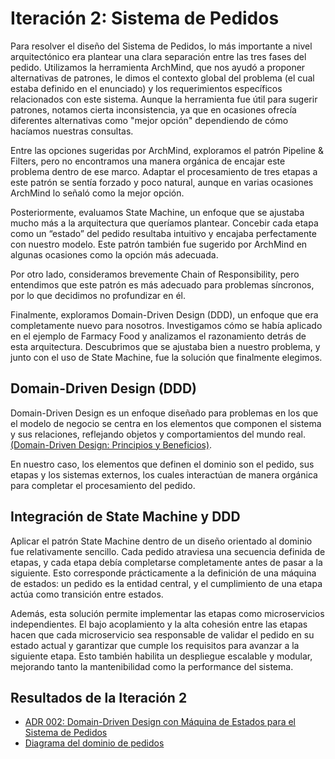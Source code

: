 # Iteración 2: Sistema de Pedidos

Para resolver el diseño del Sistema de Pedidos, lo más importante a nivel arquitectónico era plantear una clara separación entre las tres fases del pedido. Utilizamos la herramienta ArchMind, que nos ayudó a proponer alternativas de patrones, le dimos el contexto global del problema (el cual estaba definido en el enunciado) y los requerimientos específicos relacionados con este sistema. Aunque la herramienta fue útil para sugerir patrones, notamos cierta inconsistencia, ya que en ocasiones ofrecía diferentes alternativas como "mejor opción" dependiendo de cómo hacíamos nuestras consultas.

Entre las opciones sugeridas por ArchMind, exploramos el patrón Pipeline & Filters, pero no encontramos una manera orgánica de encajar este problema dentro de ese marco. Adaptar el procesamiento de tres etapas a este patrón se sentía forzado y poco natural, aunque en varias ocasiones ArchMind lo señaló como la mejor opción.

Posteriormente, evaluamos State Machine, un enfoque que se ajustaba mucho más a la arquitectura que queríamos plantear. Concebir cada etapa como un “estado” del pedido resultaba intuitivo y encajaba perfectamente con nuestro modelo. Este patrón también fue sugerido por ArchMind en algunas ocasiones como la opción más adecuada.

Por otro lado, consideramos brevemente Chain of Responsibility, pero entendimos que este patrón es más adecuado para problemas síncronos, por lo que decidimos no profundizar en él.

Finalmente, exploramos Domain-Driven Design (DDD), un enfoque que era completamente nuevo para nosotros. Investigamos cómo se había aplicado en el ejemplo de Farmacy Food y analizamos el razonamiento detrás de esta arquitectura. Descubrimos que se ajustaba bien a nuestro problema, y junto con el uso de State Machine, fue la solución que finalmente elegimos.

## Domain-Driven Design (DDD)

Domain-Driven Design es un enfoque diseñado para problemas en los que el modelo de negocio se centra en los elementos que componen el sistema y sus relaciones, reflejando objetos y comportamientos del mundo real. [(Domain-Driven Design: Principios y Beneficios)](https://medium.com/@jonathanloscalzo/domain-driven-design-principios-beneficios-y-elementos-primera-parte-aad90f30aa35).

En nuestro caso, los elementos que definen el dominio son el pedido, sus etapas y los sistemas externos, los cuales interactúan de manera orgánica para completar el procesamiento del pedido.

## Integración de State Machine y DDD

Aplicar el patrón State Machine dentro de un diseño orientado al dominio fue relativamente sencillo. Cada pedido atraviesa una secuencia definida de etapas, y cada etapa debía completarse completamente antes de pasar a la siguiente. Esto corresponde prácticamente a la definición de una máquina de estados: un pedido es la entidad central, y el cumplimiento de una etapa actúa como transición entre estados.

Además, esta solución permite implementar las etapas como microservicios independientes. El bajo acoplamiento y la alta cohesión entre las etapas hacen que cada microservicio sea responsable de validar el pedido en su estado actual y garantizar que cumple los requisitos para avanzar a la siguiente etapa. Esto también habilita un despliegue escalable y modular, mejorando tanto la mantenibilidad como la performance del sistema.

## Resultados de la Iteración 2
- [ADR 002: Domain-Driven Design con Máquina de Estados para el Sistema de Pedidos](/Architectural-Decision-Records/ADR-002.md)
- [Diagrama del dominio de pedidos](/Architectural-Decision-Records/imagenes/ADR-002-ddd-microservicio-pedidos.md)
